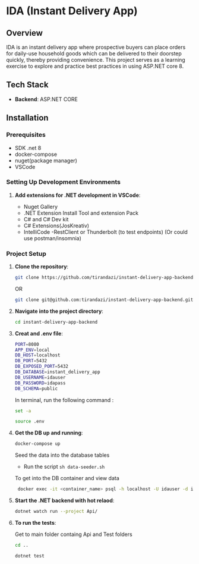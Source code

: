 # IDA (Instant Delivery App)

## Overview

IDA is an instant delivery app where prospective buyers can place orders for daily-use household goods which can be delivered to their doorstep quickly, thereby providing convenience. This project serves as a learning exercise to explore and practice best practices in using ASP.NET core 8.

## Tech Stack

- **Backend**: ASP.NET CORE

## Installation

### Prerequisites

- SDK .net 8
- docker-compose
- nuget(package manager)
- VSCode

### Setting Up Development Environments
   
1. **Add extensions for .NET development in VSCode**:

    - Nuget Gallery
    - .NET Extension Install Tool and extension Pack
    - C# and C# Dev kit
    - C# Extensions(JosKreativ)
    - IntelliCode
    -RestClient or Thunderbolt
    (to test endpoints) (Or could use postman/insomnia)

### Project Setup

1. **Clone the repository**:

    ```bash
    git clone https://github.com/tirandazi/instant-delivery-app-backend.git
    ```

    OR

    ```bash
    git clone git@github.com:tirandazi/instant-delivery-app-backend.git
    ```

2. **Navigate into the project directory**:

    ```bash
    cd instant-delivery-app-backend
    ```

3. **Creat and .env file**:

    ```bash
    PORT=8080
    APP_ENV=local
    DB_HOST=localhost
    DB_PORT=5432
    DB_EXPOSED_PORT=5432
    DB_DATABASE=instant_delivery_app
    DB_USERNAME=idauser
    DB_PASSWORD=idapass
    DB_SCHEMA=public
    ```

    In terminal, run the following command :

    ```bash
    set -a
    
    source .env
    ```


4. **Get the DB up and running**:

    ```bash
    docker-compose up 
    ```

   Seed the data into the database tables
      - Run the script `sh data-seeder.sh`

    To get into the  DB container and view data

    ```bash
     docker exec -it <container_name> psql -h localhost -U idauser -d instant_delivery_app
    ```

6. **Start the .NET backend with hot relaod**:

    ```bash
    dotnet watch run --project Api/
    ```
7. **To run the tests**:

    Get to main folder containg Api and Test folders
    ```bash
    cd ..
    ```

    ```bash
    dotnet test
    ```
